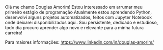 Olá me chamo Douglas Amorim!
Estou interessado em arrumar meu primeiro estágio de programação
Atualmente estou aprendendo Python, desenvolvi alguns projetos automatizados, feitos com Jupyter Notebook onde deixarei disponibilizados aqui. 
Sou persistente, dedicado e estudioso, todo dia procuro aprender algo novo e relevante para a minha futura carreira!

Para maiores informações: https://www.linkedin.com/in/douglas-amorim/

